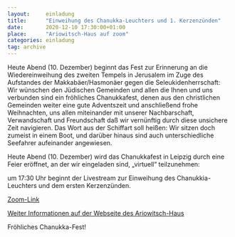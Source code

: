 ```yaml
---
layout:     einladung
title:      "Einweihung des Chanukka-Leuchters und 1. Kerzenzünden"
date:       2020-12-10 17:30:00+01:00
place:      "Ariowitsch-Haus auf zoom"
categories: einladung
tag: archive
---
```


Heute Abend (10. Dezember) beginnt das Fest zur Erinnerung an die Wiedereinweihung des zweiten Tempels in Jerusalem im Zuge des Aufstandes der Makkabäer/Hasmonäer gegen die Seleukidenherrschaft:
Wir wünschen den Jüdischen Gemeinden und allen die Ihnen und uns verbunden sind ein fröhliches Chanukkafest,
denen aus den christlichen Gemeinden weiter eine gute Adventszeit und anschließend frohe Weihnachten,
uns allen miteinander mit unserer Nachbarschaft, Verwandschaft und Freundschaft daß wir vernünftig durch diese unsichere Zeit navigieren. Das Wort aus der Schiffart soll heißen: Wir sitzen doch zumeist in einem Boot, und darüber hinaus sind auch unterschiedliche Seefahrer aufeinander angewiesen.

Heute Abend (10. Dezember) wird das Chanukkafest in Leipzig durch eine Feier eröffnet, an der wir eingeladen sind, „virtuell“ teilzunehmen:

um 17:30 Uhr beginnt der Livestream zur Einweihung des Chanukkia-Leuchters und dem ersten Kerzenzünden.

[Zoom-Link](https://zoom.us/j/99163955964?pwd=NDBXZElwRUdxWW1ZS1YyNHBQNVFRdz09)

[Weiter Informationen auf der Webseite des Ariowitsch-Haus](https://ariowitschhaus.de/event/einweihung-des-chanukka-leuchters-und-1-kerzenzuenden/)

Fröhliches Chanukka-Fest!
